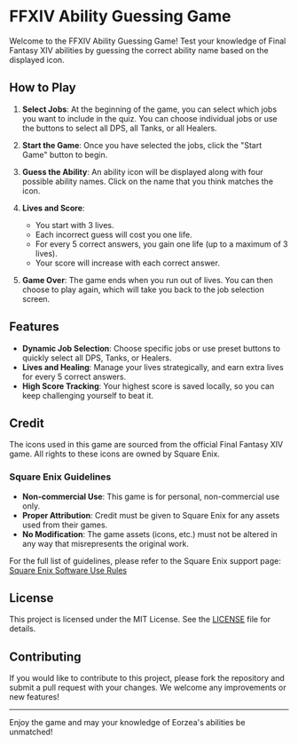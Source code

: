 # FFXIV Ability Guessing Game

Welcome to the FFXIV Ability Guessing Game! Test your knowledge of Final Fantasy XIV abilities by guessing the correct ability name based on the displayed icon.

## How to Play

1. **Select Jobs**: At the beginning of the game, you can select which jobs you want to include in the quiz. You can choose individual jobs or use the buttons to select all DPS, all Tanks, or all Healers. 
2. **Start the Game**: Once you have selected the jobs, click the "Start Game" button to begin.

3. **Guess the Ability**: An ability icon will be displayed along with four possible ability names. Click on the name that you think matches the icon.

4. **Lives and Score**: 
   - You start with 3 lives.
   - Each incorrect guess will cost you one life.
   - For every 5 correct answers, you gain one life (up to a maximum of 3 lives).
   - Your score will increase with each correct answer.

5. **Game Over**: The game ends when you run out of lives. You can then choose to play again, which will take you back to the job selection screen.

## Features

- **Dynamic Job Selection**: Choose specific jobs or use preset buttons to quickly select all DPS, Tanks, or Healers.
- **Lives and Healing**: Manage your lives strategically, and earn extra lives for every 5 correct answers.
- **High Score Tracking**: Your highest score is saved locally, so you can keep challenging yourself to beat it.

## Credit

The icons used in this game are sourced from the official Final Fantasy XIV game. All rights to these icons are owned by Square Enix.

### Square Enix Guidelines

- **Non-commercial Use**: This game is for personal, non-commercial use only.
- **Proper Attribution**: Credit must be given to Square Enix for any assets used from their games.
- **No Modification**: The game assets (icons, etc.) must not be altered in any way that misrepresents the original work.

For the full list of guidelines, please refer to the Square Enix support page: [Square Enix Software Use Rules](https://support.na.square-enix.com/rule.php?id=5382&la=1&tag=software_en)

## License

This project is licensed under the MIT License. See the [LICENSE](LICENSE) file for details.

## Contributing

If you would like to contribute to this project, please fork the repository and submit a pull request with your changes. We welcome any improvements or new features!

---

Enjoy the game and may your knowledge of Eorzea's abilities be unmatched!
